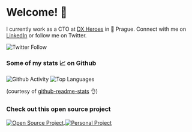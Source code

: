 # Welcome! 👋

I currently work as a CTO at [DX Heroes](https://dxheroes.io) in 📍 Prague. Connect with me on [LinkedIn](https://www.linkedin.com/in/prokopsimek/) or follow me on Twitter. 

![Twitter Follow](https://img.shields.io/twitter/follow/prokopsim?style=social)

### Some of my stats 📈 on Github

<span>
    <img align="center" src="https://github-readme-stats.vercel.app/api?username=prokopsimek&count_private=true&show_icons=true&hide_title=true&hide=stars" alt="Github Activity" />
    <img align="center" src="https://github-readme-stats.vercel.app/api/top-langs/?username=prokopsimek&layout=compact&hide_title=true" alt="Top Languages" />
</span>

(courtesy of [github-readme-stats](https://github.com/anuraghazra/github-readme-stats) 👌)

### Check out this **open source** project

<div>
    <a href="https://github.com/DXHeroes/dx-scanner" target="_blank" rel="noopener noreferrer">
        <img align="center" src="https://github-readme-stats.vercel.app/api/pin/?username=dxheroes&repo=dx-scanner&show_owner=true" alt="Open Source Project" />
    </a>
    <a href="https://github.com/DXHeroes/knowledge-base-content" target="_blank" rel="noopener noreferrer">
        <img align="center" src="https://github-readme-stats.vercel.app/api/pin/?username=dxheroes&repo=knowledge-base-content&show_owner=true" alt="Personal Project" />
    </a>
</div>

<br/>

